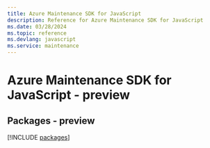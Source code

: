 ```yaml
---
title: Azure Maintenance SDK for JavaScript
description: Reference for Azure Maintenance SDK for JavaScript
ms.date: 03/28/2024
ms.topic: reference
ms.devlang: javascript
ms.service: maintenance
---
```

# Azure Maintenance SDK for JavaScript - preview
## Packages - preview
[!INCLUDE [packages](maintenance-index.md)]